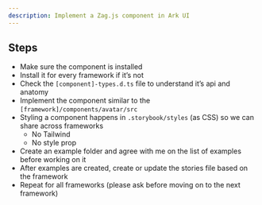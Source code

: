 ```yaml
---
description: Implement a Zag.js component in Ark UI
---
```


## Steps

- Make sure the component is installed
- Install it for every framework if it’s not
- Check the `[component]-types.d.ts` file to understand it’s api and anatomy
- Implement the component similar to the `[framework]/components/avatar/src`
- Styling a component happens in `.storybook/styles` (as CSS) so we can share across frameworks
  - No Tailwind
  - No style prop
- Create an example folder and agree with me on the list of examples before working on it
- After examples are created, create or update the stories file based on the framework
- Repeat for all frameworks (please ask before moving on to the next framework)
